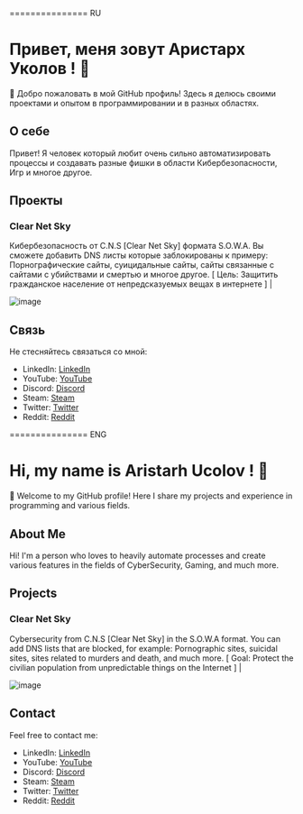 =============== RU

# Привет, меня зовут Аристарх Уколов ! 👋

🚀 Добро пожаловать в мой GitHub профиль! Здесь я делюсь своими проектами и опытом в программировании и в разных областях.

## О себе

Привет! Я человек который любит очень сильно автоматизировать процессы и создавать разные фишки в области Кибербезопасности, Игр и многое другое.

## Проекты

### Clear Net Sky
Кибербезопасность от C.N.S [Clear Net Sky] формата S.O.W.A. Вы сможете добавить DNS листы которые заблокированы к примеру: Порнографические сайты, суицидальные сайты, сайты связанные с сайтами с убийствами и смертью и многое другое. [ Цель: Защитить гражданское население от непредсказуемых вещах в интернете ] |

 ![image](https://github.com/AristarhUcolov/The-Future-Of-The-Technologies-Corporation/assets/56760026/f3635e6b-edbc-4451-84e8-a29c48bb1854)

## Связь

Не стесняйтесь связаться со мной:

- LinkedIn: [LinkedIn](https://www.linkedin.com/in/aristarhucolov/)
- YouTube: [YouTube](https://youtube.com/@Aristarh.Ucolov/)
- Discord: [Discord](discord.gg/Mz8xMYkM5m/)
- Steam: [Steam](steamcommunity.com/id/aristarhucolov/)
- Twitter: [Twitter](https://twitter.com/AristarhUcolov/)
- Reddit: [Reddit](https://reddit.com/user/TheOldAristarh/)

=============== ENG
# Hi, my name is Aristarh Ucolov ! 👋

🚀 Welcome to my GitHub profile! Here I share my projects and experience in programming and various fields.

## About Me

Hi! I'm a person who loves to heavily automate processes and create various features in the fields of CyberSecurity, Gaming, and much more.

## Projects

### Clear Net Sky
Cybersecurity from C.N.S [Clear Net Sky] in the S.O.W.A format. You can add DNS lists that are blocked, for example: Pornographic sites, suicidal sites, sites related to murders and death, and much more. [ Goal: Protect the civilian population from unpredictable things on the Internet ] |

![image](https://github.com/AristarhUcolov/C.N.S-Clear.Net.Sky-S.O.W.A/assets/56760026/e5ac6a77-1851-4e4e-93eb-02869adca27d)

## Contact

Feel free to contact me:

- LinkedIn: [LinkedIn](https://www.linkedin.com/in/aristarhucolov/)
- YouTube: [YouTube](https://youtube.com/@Aristarh.Ucolov/)
- Discord: [Discord](discord.gg/Mz8xMYkM5m/)
- Steam: [Steam](steamcommunity.com/id/aristarhucolov/)
- Twitter: [Twitter](https://twitter.com/AristarhUcolov/)
- Reddit: [Reddit](https://reddit.com/user/TheOldAristarh/)

